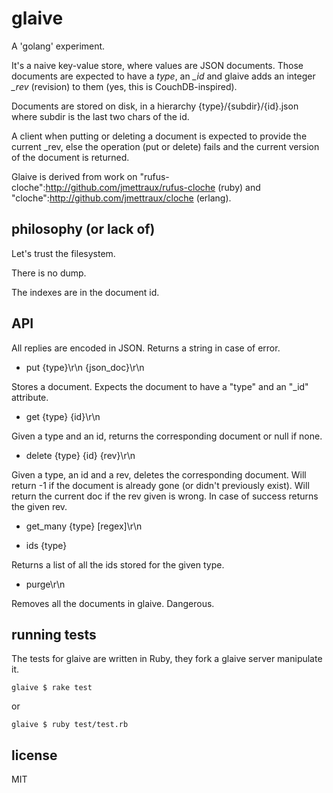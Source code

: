 
# glaive

A 'golang' experiment.

It's a naive key-value store, where values are JSON documents. Those documents are expected to have a *type*, an *_id* and glaive adds an integer *_rev* (revision) to them (yes, this is CouchDB-inspired).

Documents are stored on disk, in a hierarchy {type}/{subdir}/{id}.json where subdir is the last two chars of the id.

A client when putting or deleting a document is expected to provide the current _rev, else the operation (put or delete) fails and the current version of the document is returned.

Glaive is derived from work on "rufus-cloche":http://github.com/jmettraux/rufus-cloche (ruby) and "cloche":http://github.com/jmettraux/cloche (erlang).


## philosophy (or lack of)

Let's trust the filesystem.

There is no dump.

The indexes are in the document id.


## API

All replies are encoded in JSON.
Returns a string in case of error.

* put {type}\r\n {json_doc}\r\n

Stores a document. Expects the document to have a "type" and an "_id" attribute.


* get {type} {id}\r\n

Given a type and an id, returns the corresponding document or null if none.


* delete {type} {id} {rev}\r\n

Given a type, an id and a rev, deletes the corresponding document. Will return -1 if the document is already gone (or didn't previously exist). Will return the current doc if the rev given is wrong. In case of success returns the given rev.


* get_many {type} [regex]\r\n


* ids {type}

Returns a list of all the ids stored for the given type.


* purge\r\n

Removes all the documents in glaive. Dangerous.


## running tests

The tests for glaive are written in Ruby, they fork a glaive server manipulate it.

    glaive $ rake test

or

    glaive $ ruby test/test.rb


## license

MIT


